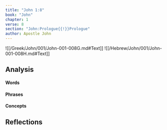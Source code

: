 ```yaml
---
title: "John 1:8"
book: "John"
chapter: 1
verse: 8
section: "John:Prologue{{!}}Prologue"
author: Apostle John
---
```

![[/Greek/John/001/John-001-008G.md#Text]]
![[/Hebrew/John/001/John-001-008H.md#Text]]

## Analysis

#### Words

#### Phrases

#### Concepts

## Reflections
